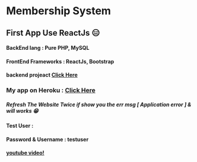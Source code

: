 # Membership System 
## First App Use ReactJs 😑

#### BackEnd lang : Pure PHP, MySQL
#### FrontEnd Frameworks : ReactJs, Bootstrap
#### backend projeact [Click Here](https://github.com/JUSTSAIF/mms_API)
### My app on Heroku : [ Click Here ](https://saifweb.herokuapp.com/)
##### Refresh The Website Twice if show you the err msg [ Application error ] & will works 😁
#### Test User : 
#### Password & Username : testuser

#### [youtube video!](https://www.youtube.com/watch?v=ubDtYFQwApA)
